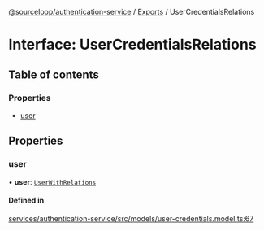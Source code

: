 [@sourceloop/authentication-service](../README.md) / [Exports](../modules.md) / UserCredentialsRelations

# Interface: UserCredentialsRelations

## Table of contents

### Properties

- [user](UserCredentialsRelations.md#user)

## Properties

### user

• **user**: [`UserWithRelations`](../modules.md#userwithrelations)

#### Defined in

[services/authentication-service/src/models/user-credentials.model.ts:67](https://github.com/sourcefuse/loopback4-microservice-catalog/blob/b93c60ac7/services/authentication-service/src/models/user-credentials.model.ts#L67)
